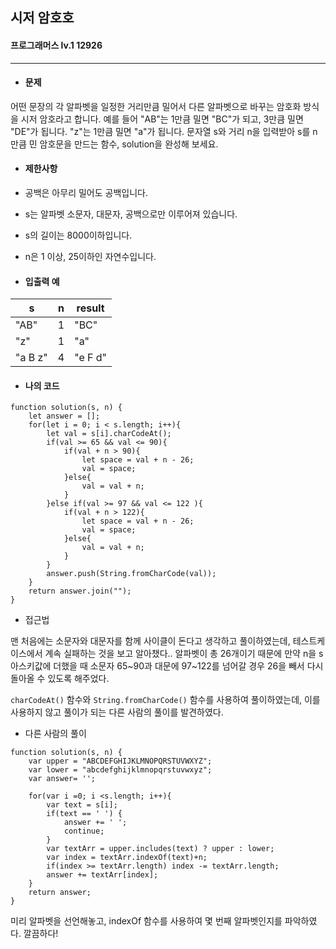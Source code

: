 ## 시저 암호호
#### 프로그래머스 lv.1 12926
------
* #### 문제

어떤 문장의 각 알파벳을 일정한 거리만큼 밀어서 다른 알파벳으로 바꾸는 암호화 방식을 시저 암호라고 합니다. 예를 들어 "AB"는 1만큼 밀면 "BC"가 되고, 3만큼 밀면 "DE"가 됩니다. "z"는 1만큼 밀면 "a"가 됩니다. 문자열 s와 거리 n을 입력받아 s를 n만큼 민 암호문을 만드는 함수, solution을 완성해 보세요.


* #### 제한사항

* 공백은 아무리 밀어도 공백입니다.
* s는 알파벳 소문자, 대문자, 공백으로만 이루어져 있습니다.
* s의 길이는 8000이하입니다.
* n은 1 이상, 25이하인 자연수입니다.


* #### 입출력 예

|s|n|result|
|---|---|---|
|"AB"|1|"BC"|
|"z"|1|"a"|
|"a B z"|4|"e F d"|


* #### 나의 코드
```
function solution(s, n) {
    let answer = [];
    for(let i = 0; i < s.length; i++){
        let val = s[i].charCodeAt();       
        if(val >= 65 && val <= 90){
            if(val + n > 90){
                let space = val + n - 26;
                val = space;
            }else{
                val = val + n; 
            }
        }else if(val >= 97 && val <= 122 ){
            if(val + n > 122){
                let space = val + n - 26;
                val = space;
            }else{
                val = val + n;
            }
        }
        answer.push(String.fromCharCode(val));
    }
    return answer.join("");
}

```


* 접근법

맨 처음에는 소문자와 대문자를 함께 사이클이 돈다고 생각하고 풀이하였는데, 테스트케이스에서 계속 실패하는 것을 보고 알아챘다.. 알파벳이 총 26개이기 때문에 만약 n을 s 아스키값에 더했을 때 소문자 65~90과 대문에 97~122를 넘어갈 경우 26을 빼서 다시 돌아올 수 있도록 해주었다.

`charCodeAt()` 함수와 `String.fromCharCode()` 함수를 사용하여 풀이하였는데,  이를 사용하지 않고 풀이가 되는 다른 사람의 풀이를 발견하였다.

* 다른 사람의 풀이

```
function solution(s, n) {
    var upper = "ABCDEFGHIJKLMNOPQRSTUVWXYZ";
    var lower = "abcdefghijklmnopqrstuvwxyz";
    var answer= '';

    for(var i =0; i <s.length; i++){
        var text = s[i];
        if(text == ' ') {
            answer += ' '; 
            continue;
        }
        var textArr = upper.includes(text) ? upper : lower;
        var index = textArr.indexOf(text)+n;
        if(index >= textArr.length) index -= textArr.length;
        answer += textArr[index];
    }
    return answer;
}
```

미리 알파벳을 선언해놓고, indexOf 함수를 사용하여 몇 번째 알파벳인지를 파악하였다. 깔끔하다!